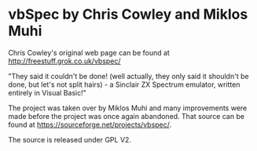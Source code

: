 # vbSpec by Chris Cowley and Miklos Muhi

Chris Cowley's original web page can be found at http://freestuff.grok.co.uk/vbspec/

"They said it couldn't be done! (well actually, they only said it shouldn't be done, but let's not split hairs) - a Sinclair ZX Spectrum emulator, written entirely in Visual Basic!"

The project was taken over by Miklos Muhi and many improvements were made before the project was once again abandoned. That source can be found at https://sourceforge.net/projects/vbspec/.

The source is released under GPL V2.

